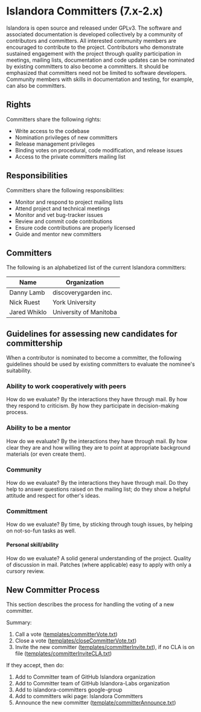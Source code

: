 # Islandora Committers (7.x-2.x)

Islandora is open source and released under GPLv3. The software and associated documentation is developed collectively by a community of contributors and committers. All interested community members are encouraged to contribute to the project. Contributors who demonstrate sustained engagement with the project through quality participation in meetings, mailing lists, documentation and code updates can be nominated by existing committers to also become a committers. It should be emphasized that committers need not be limited to software developers. Community members with skills in documentation and testing, for example, can also be committers.

## Rights

Committers share the following rights:

* Write access to the codebase
* Nomination privileges of new committers
* Release management privileges
* Binding votes on procedural, code modification, and release issues
* Access to the private committers mailing list

## Responsibilities

Committers share the following responsibilities:

* Monitor and respond to project mailing lists
* Attend project and technical meetings
* Monitor and vet bug-tracker issues
* Review and commit code contributions
* Ensure code contributions are properly licensed
* Guide and mentor new committers

## Committers

The following is an alphabetized list of the current Islandora committers:

| Name             | Organization                      |
|------------------|-----------------------------------|
| Danny Lamb       | discoverygarden inc.              |
| Nick Ruest       | York University                   |
| Jared Whiklo     | University of Manitoba            |


## Guidelines for assessing new candidates for committership

When a contributor is nominated to become a committer, the following guidelines should be used by existing committers to evaluate the nominee's suitability.

### Ability to work cooperatively with peers

How do we evaluate? By the interactions they have through mail. By how they respond to criticism. By how they participate in decision-making process.

### Ability to be a mentor

How do we evaluate? By the interactions they have through mail. By how clear they are and how willing they are to point at appropriate background materials (or even create them).

### Community

How do we evaluate? By the interactions they have through mail. Do they help to answer questions raised on the mailing list; do they show a helpful attitude and respect for other's ideas.

### Committment

How do we evaluate? By time, by sticking through tough issues, by helping on not-so-fun tasks as well.

#### Personal skill/ability

How do we evaluate? A solid general understanding of the project. Quality of discussion in mail. Patches (where applicable) easy to apply with only a cursory review.

## New Committer Process

This section describes the process for handling the voting of a new committer.

Summary:

1. Call a vote ([templates/committerVote.txt](https://gist.github.com/ruebot/7a360c8c22ec0d7f75ac))
2. Close a vote ([templates/closeCommitterVote.txt](https://gist.github.com/ruebot/5193094fedbfc38ed873))
3. Invite the new committer ([templates/committerInvite.txt](https://gist.github.com/ruebot/4644cad37e3fecaeffda)), if no CLA is on file ([templates/committerInviteCLA.txt](https://gist.github.com/ruebot/0b677f0ee4326a857748))

If they accept, then do:

1. Add to Committer team of GitHub Islandora organization
2. Add to Committer team of GitHub Islandora-Labs organization
3. Add to islandora-committers google-group
4. Add to committers wiki page: Islandora Committers 
5. Announce the new committer ([template/committerAnnounce.txt](https://gist.github.com/ruebot/ce97f18d7a7711564a1e))
